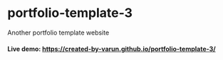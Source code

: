 # portfolio-template-3
Another portfolio template website
#### Live demo: https://created-by-varun.github.io/portfolio-template-3/

